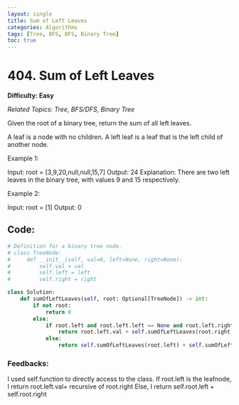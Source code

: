 ```yaml
---
layout: single
title: Sum of Left Leaves
categories: Algorithms
tags: [Tree, BFS, DFS, Binary Tree]
toc: true
---
```


# 404. Sum of Left Leaves

**Difficulty: Easy**

*Related Topics: Tree, BFS/DFS, Binary Tree*

Given the root of a binary tree, return the sum of all left leaves.

A leaf is a node with no children. A left leaf is a leaf that is the left child of another node.

Example 1:

Input: root = [3,9,20,null,null,15,7]
Output: 24
Explanation: There are two left leaves in the binary tree, with values 9 and 15 respectively.

Example 2:

Input: root = [1]
Output: 0

## Code:
```python
# Definition for a binary tree node.
# class TreeNode:
#     def __init__(self, val=0, left=None, right=None):
#         self.val = val
#         self.left = left
#         self.right = right

class Solution:
    def sumOfLeftLeaves(self, root: Optional[TreeNode]) -> int:
        if not root:
            return 0
        else:
            if root.left and root.left.left == None and root.left.right == None:
                return root.left.val + self.sumOfLeftLeaves(root.right)
            else:
                return self.sumOfLeftLeaves(root.left) + self.sumOfLeftLeaves(root.right)
```
### Feedbacks: 
I used self.function to directly access to the class. If root.left is the leafnode, I return root.left.val+ recursive of root.right
Else, I return self.root.left + self.root.right